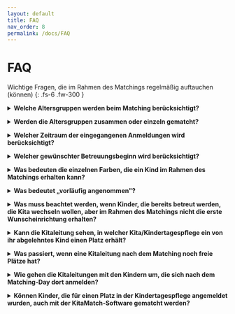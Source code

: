 ```yaml
---
layout: default
title: FAQ
nav_order: 8
permalink: /docs/FAQ
---
```


# FAQ

Wichtige Fragen, die im Rahmen des Matchings regelmäßig auftauchen (können)
{: .fs-6 .fw-300 }


<details>
    <summary><b>Welche Altersgruppen werden beim Matching berücksichtigt?</b></summary>
Es empfiehlt sich eine Orientierung am jeweils geltenden Recht. In Nordrhein-Westfalen beispielsweise sind es gemäß dem Kinderbildungsgesetz unter Zweijährige, Zweijährige und über Dreijährige. Für diese jeweilige Altersgruppe wird das Matchingverfahren einzeln durchgeführt. 
</details>
<p> </p>
<details>
    <summary><b>Werden die Altersgruppen zusammen oder einzeln gematcht?</b></summary>
    Wir empfehlen, jede Altersgruppe einzeln zu matchen. Dies erleichtert das Verfahren für alle Beteiligten.
</details>
<p> </p>
<details>
    <summary><b>Welcher Zeitraum der eingegangenen Anmeldungen wird berücksichtigt?</b></summary>
    Wir empfehlen, einen Stichtag zu kommunizieren, bis zu dem die Vormerkungen der Eltern eingehen müssen, um für die Vergabe im aktuellen Jahr berücksichtigt zu werden. 
</details>
<p> </p>
<details>
    <summary><b>Welcher gewünschter Betreuungsbeginn wird berücksichtigt?</b></summary>
    Die Eltern geben einen gewünschten Betreuungsbeginn an. Die Kommune legt dann in Absprache mit den Kitaleitungen/Trägervertretungen fest, welcher Zeitraum für die aktuelle Vergabe berücksichtigt werden soll. Beispielsweise bis Dezember. 
</details>
<p> </p>
<details>
    <summary><b>Was bedeuten die einzelnen Farben, die ein Kind im Rahmen des Matchings erhalten kann?</b></summary>
Falls ein Kind nach einer Matchingrunde „grün“ hinterlegt ist, bedeutet das, dass es das Angebot endgültig angenommen hat. In diesem Fall bleibt es im Laufe der weiteren Matchingrunden bei der Einrichtung und kann keiner anderen Kita mehr zusagen.

    Ist ein Kind nach einer Matchingrunde „blau“ hinterlegt, bedeutet das, dass es das Angebot vorläufig angenommen hat, aber noch nicht endgültig. Es kann sein, dass es in einer der nächsten Runden ein Angebot von einer höher präferierten Einrichtung erhält. 

    Falls ein Kind „rot“ hinterlegt ist, bedeutet das, dass die Einrichtung ihm aktuell kein Angebot machen kann. Entweder hat die Einrichtung keine Kapazität (mehr), um dem Kind ein Angebot zu machen, oder es hat ein Angebot einer Kita, zu der das Kind lieber gehen würde, erhalten. 
</details>
<p> </p>
<details>
    <summary><b>Was bedeutet „vorläufig angenommen"?</b></summary>
Im Zuge des Matchings kann es sein, dass ein Kind das Angebot einer Einrichtung „vorläufig angenommen“ hat. In diesem Fall ist möglich, dass es in einer der nächsten Runden ein Angebot von einer höher präferierten Wunscheinrichtung erhält. 
</details>
<p> </p>
<details>
    <summary><b>Was muss beachtet werden, wenn Kinder, die bereits betreut werden, die Kita wechseln wollen, aber im Rahmen des Matchings nicht die erste Wunscheinrichtung erhalten?</b></summary>
    Im Fall eines Wechselwunsches kann der Name der abgebenden Einrichtung als letztgenannte Wunscheinrichtung eingetragen werden. Dies führt in der Regel dazu, dass das Wechselkind nicht den Betreuungsplatz verliert.  
</details>
<p> </p>
<details>
    <summary><b>Kann die Kitaleitung sehen, in welcher Kita/Kindertagespflege ein von ihr abgelehntes Kind einen Platz erhält?</b></summary>
Nach dem Matching-Day besteht die Möglichkeit für das Jugendamt, einen Datenexport mit den versorgten und unversorgten Kindern zu generieren. Inwiefern die Kitaleitungen entsprechende Infos erhalten, obliegt dem jeweiligen Jugendamt und ist datenschutzrechtlich fraglich.  
</details>
<p> </p>
<details>
    <summary><b>Was passiert, wenn eine Kitaleitung nach dem Matching noch freie Plätze hat?</b></summary>
    Da das Matching “intern” erfolgt und die Eltern erstmal nicht informiert werden, ist die tatsächliche Vergabe (Zu-/Absage) zwingend erforderlich. Sofern es in diesem Zuge noch unversorgte Kinder gibt, können sich diese in den Einrichtungen mit freien Plätzen melden. 
</details>
<p> </p>
<details>
    <summary><b>Wie gehen die Kitaleitungen mit den Kindern um, die sich nach dem Matching-Day dort anmelden?</b></summary>
    Dies ist abhängig von dem Vorgehen in den einzelnen Kommunen. Falls das Matching beispielsweise nur einmal im Jahr für die Hauptvergabe zum 1. August des neuen Kitajahres erfolgt, sind die Kinder, die sich nach dem Matching-Day anmelden, wie unterjährige Anmeldungen zu betrachten. 
</details>
<p> </p>
<details>
    <summary><b>Können Kinder, die für einen Platz in der Kindertagespflege angemeldet wurden, auch mit der KitaMatch-Software gematcht werden?</b></summary>
    Ja, auch die Kinder, die für einen Platz in der Kindertagespflege angemeldet wurden, können mit diesem Programm am Vergabeverfahren teilnehmen; auch die, die eine Anmeldung für die Kindertagespflege und als Alternative die Kindertageseinrichtung (oder andersherum) angegeben haben.  
</details>
